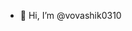 - 👋 Hi, I’m @vovashik0310

<!---
vovashik0310/vovashik0310 is a ✨ special ✨ repository because its `README.md` (this file) appears on your GitHub profile.
You can click the Preview link to take a look at your changes.
--->
